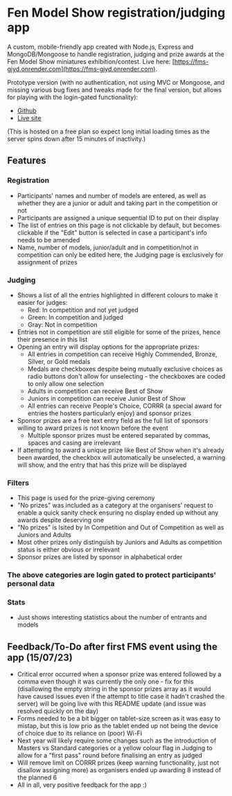 # Fen Model Show registration/judging app


A custom, mobile-friendly app created with Node.js, Express and MongoDB/Mongoose to handle registration, judging and prize awards at the Fen Model Show miniatures exhibition/contest.
Live here: [https://fms-gjyd.onrender.com](https://fms-gjyd.onrender.com).

Prototype version (with no authentication, not using MVC or Mongoose, and missing various bug fixes and tweaks made for the final version, but allows for playing with the login-gated functionality):
* [Github](https://github.com/Christina-Milner/my-first-crud-app)
* [Live site](https://model-show-registration-alpha-prototype.onrender.com/)

(This is hosted on a free plan so expect long initial loading times as the server spins down after 15 minutes of inactivity.)

## Features
### Registration
* Participants' names and number of models are entered, as well as whether they are a junior or adult and taking part in the competition or not
* Participants are assigned a unique sequential ID to put on their display
* The list of entries on this page is not clickable by default, but becomes clickable if the "Edit" button is selected in case a participant's info needs to be amended
* Name, number of models, junior/adult and in competition/not in competition can only be edited here, the Judging page is exclusively for assignment of prizes

### Judging
* Shows a list of all the entries highlighted in different colours to make it easier for judges:
    * Red: In competition and not yet judged
    * Green: In competition and judged
    * Gray: Not in competition
* Entries not in competition are still eligible for some of the prizes, hence their presence in this list
* Opening an entry will display options for the appropriate prizes:
    * All entries in competition can receive Highly Commended, Bronze, Silver, or Gold medals
    * Medals are checkboxes despite being mutually exclusive choices as radio buttons don't allow for unselecting - the checkboxes are coded to only allow one selection
    * Adults in competition can receive Best of Show
    * Juniors in competition can receive Junior Best of Show
    * All entries can receive People's Choice, CORRR (a special award for entries the hosters particularly enjoy) and sponsor prizes
* Sponsor prizes are a free text entry field as the full list of sponsors willing to award prizes is not known before the event
    * Multiple sponsor prizes must be entered separated by commas, spaces and casing are irrelevant
* If attempting to award a unique prize like Best of Show when it's already been awarded, the checkbox will automatically be unselected, a warning will show, and the entry that has this prize will be displayed

### Filters
* This page is used for the prize-giving ceremony
* "No prizes" was included as a category at the organisers' request to enable a quick sanity check ensuring no display ended up without any awards despite deserving one
* "No prizes" is lsited by In Competition and Out of Competition as well as Juniors and Adults
* Most other prizes only distinguish by Juniors and Adults as competition status is either obvious or irrelevant
* Sponsor prizes are listed by sponsor in alphabetical order

### The above categories are login gated to protect participants' personal data

### Stats
* Just shows interesting statistics about the number of entrants and models


## Feedback/To-Do after first FMS event using the app (15/07/23)
* Critical error occurred when a sponsor prize was entered followed by a comma even though it was currently the only one - fix for this (disallowing the empty string in the sponsor prizes array as it would have caused issues even if the attempt to title case it hadn't crashed the server) will be going live with this README update (and issue was resolved quickly on the day)
* Forms needed to be a bit bigger on tablet-size screen as it was easy to mistap, but this is low prio as the tablet ended up not being the device of choice due to its reliance on (poor) Wi-Fi
* Next year will likely require some changes such as the introduction of Masters vs Standard categories or a yellow colour flag in Judging to allow for a "first pass" round before finalising an entry as judged
* Will remove limit on CORRR prizes (keep warning functionality, just not disallow assigning more) as organisers ended up awarding 8 instead of the planned 6
* All in all, very positive feedback for the app :)




